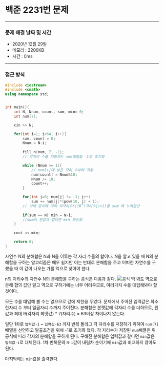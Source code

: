 
# 백준 2231번 문제

---

### 문제 해결 날짜 및 시간

- 2020년 12월 29일
- 메모리 : 2200KB
- 시간 : 0ms

---

### 접근 방식

```c++
#include <iostream>
#include <cmath>
using namespace std;


int main(){
    int N, Nnum, count, sum, min= 0;
    int num[7];

    cin >> N;

    for(int i=1; i<64; i++){
        sum, count = 0;
        Nnum = N-i;
        
        fill_n(num, 7, -1);
        // 각자리 수를 저장하는 num배열을 -1로 초기화

        while (Nnum >= 1){
            // num[i]에 낮은 자리 수부터 저장
            num[count] = Nnum%10;
            Nnum /= 10;
            count++;
        }

        for(int j=0; num[j] != -1; j++)
            sum += num[j]*(pow(10, j) + 1);
        // 아래 공식에 따라 각자리수*(10^(자리수j)+1)를 sum 에 누적합산
        
        if(sum == N) min = N-i;
        //sum이 원값과 같다면 min 최신화
    }

    cout << min;

    return 0;
}
```

 자연수 N의 분해합은 N과 N을 이루는 각 자리 수들의 합이다. N을 알고 있을 때 N의 분해합을 구하는 알고리즘은 매우 쉽지만 이는 반대로 분해합을 주고 어떠한 자연수를 구했을 때 이 값이 나오는 가를 역으로 찾아야 한다.
 
 n의 자리수의 자연수 N의 분해합을 구하는 공식은 다음과 같다. 
![공식](https://i.ibb.co/pw6jxJZ/2020-12-29-11-51-37.png)
 딱 봐도 역으로 분해 합의 값만 알고 역으로 구하기에는 너무 어려우므로, 여러가지 수를 대입해봐야 할 것이다.

모든 수를 대입해 볼 수는 없으므로 값에 제한을 두었다. 문제에서 주어진 입력값은 최소 한자리 수 부터 일곱자리 수까지 주어진다. 분해합은 본랫값에 각자리 수를 더하므로, 원값과 최대 9(각자리 최댓값) * 7(자리수) = 63이상 차이나지 않는다.

일단 1차로 `입력값-1` ~ `입력값-63` 까지 반복 돌리고
각 자리수를 저장하기 위하여 `num[7]` 배열을 선언하고 탈출조건을 위해 -1로 초기화 했다. 각 자리수가 저장된 `num`배열은 위 공식에 따라 각자의 분해합을 구하게 된다. 구해진 분해합은 입력값과 같다면 `min`값은 `입력값-i`로 대체된다. 1차 반복문의 `N-i`값이 내림차 순이기에 `min`값과 비교하지 않아도 된다.

마지막에는 `min`값을 출력한다.

